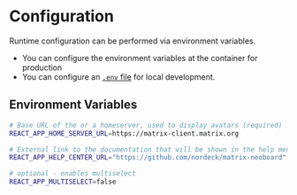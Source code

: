 # Configuration

Runtime configuration can be performed via environment variables.

- You can configure the environment variables at the container for production
- You can configure an [`.env` file](https://create-react-app.dev/docs/adding-custom-environment-variables/#adding-development-environment-variables-in-env) for local development.

## Environment Variables

```sh
# Base URL of the or a homeserver, used to display avatars (required)
REACT_APP_HOME_SERVER_URL=https://matrix-client.matrix.org

# External link to the documentation that will be shown in the help menu if defined.
REACT_APP_HELP_CENTER_URL="https://github.com/nordeck/matrix-neoboard"

# optional - enables multiselect
REACT_APP_MULTISELECT=false
```
